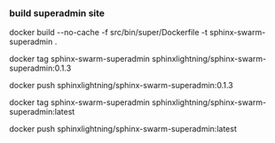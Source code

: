 ### build superadmin site

docker build --no-cache -f src/bin/super/Dockerfile -t sphinx-swarm-superadmin .

docker tag sphinx-swarm-superadmin sphinxlightning/sphinx-swarm-superadmin:0.1.3

docker push sphinxlightning/sphinx-swarm-superadmin:0.1.3

docker tag sphinx-swarm-superadmin sphinxlightning/sphinx-swarm-superadmin:latest

docker push sphinxlightning/sphinx-swarm-superadmin:latest
